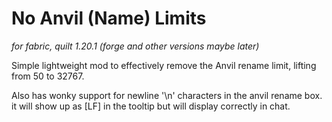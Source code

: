 No Anvil (Name) Limits
================
*for fabric, quilt 1.20.1 (forge and other versions maybe later)*

Simple lightweight mod to effectively remove the Anvil rename limit, lifting from 50 to 32767.

Also has wonky support for newline '\n' characters in the anvil rename box. it will show up as [LF] in the tooltip but will display correctly in chat.
